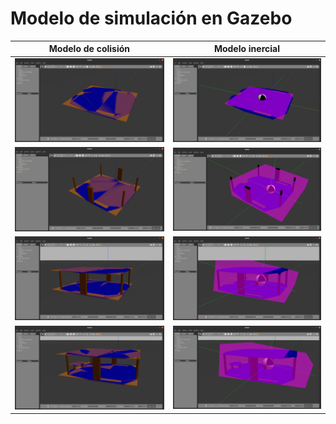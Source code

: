# Modelo de simulación en Gazebo

**Modelo de colisión**             |  **Modelo inercial**
:-------------------------:|:-------------------------:
![Collission1](GazeboRoMAACollision1.png)  |  ![Inertial1](GazeboRoMAAInertial1.png)
![Collisionn2](GazeboRoMAACollision2.png)  |  ![Inertial2](GazeboRoMAAInertial2.png)
![Collisionn3](GazeboRoMAACollision3.png)  |  ![Inertial3](GazeboRoMAAInertial3.png)
![Collisionn4](GazeboRoMAACollision4.png)  |  ![Inertial4](GazeboRoMAAInertial4.png)

